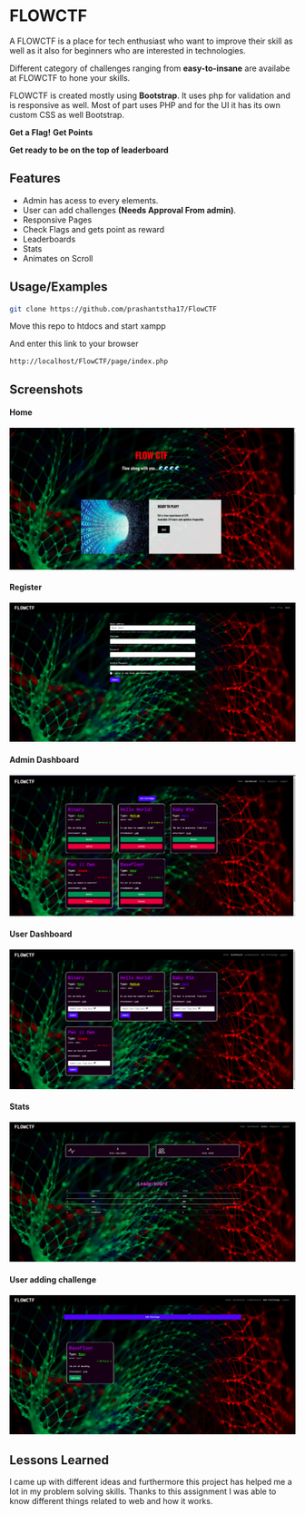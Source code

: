 

# FLOWCTF

A FLOWCTF is a place for tech enthusiast who want to improve their skill as well as it also for beginners who are 
interested in technologies.

Different category of challenges ranging from **easy-to-insane** are availabe at FLOWCTF
to hone your skills. 

FLOWCTF is created mostly using **Bootstrap**. It uses php for validation and is responsive as well.
Most of part uses PHP and for the UI it has its own custom CSS as well Bootstrap.

**Get a Flag!**
**Get Points**

**Get ready to be on the top of leaderboard**

## Features
- Admin has acess to every elements.
- User can add challenges **(Needs Approval From admin)**.
- Responsive Pages
- Check Flags and gets point as reward
- Leaderboards
- Stats
- Animates on Scroll


## Usage/Examples

```bash
git clone https://github.com/prashantstha17/FlowCTF
```
Move this repo to htdocs
and start xampp

And enter this link to your browser
```web
http://localhost/FlowCTF/page/index.php
```

## Screenshots
#### Home
![Home](screenshots/home.png)
#### Register
![Register](screenshots/register.png)
#### Admin Dashboard
![ADashboard](screenshots/adashboard.png)
#### User Dashboard
![UDashboard](screenshots/udashboard.png)
#### Stats
![stats](screenshots/stats.png)
#### User adding challenge
![add_challenge](screenshots/add_challenge.png)

## Lessons Learned

I came up with different ideas and furthermore this project has helped me a lot in my problem
solving skills. Thanks to this assignment I was able to know different things related to web and how it works.





